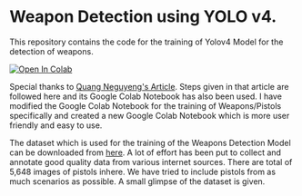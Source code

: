 # Weapon Detection using YOLO v4. 
This repository contains the code for the training of Yolov4 Model for the detection of weapons.

[![Open In Colab](https://colab.research.google.com/assets/colab-badge.svg)](https://colab.research.google.com/github/anasali0006/Weapon-Detection-Yolov4/blob/main/Yolov4_training.ipynb)

Special thanks to [Quang Neguyeng's Article](https://towardsdatascience.com/yolov4-in-google-colab-train-your-custom-dataset-traffic-signs-with-ease-3243ca91c81d). Steps given in that article are followed here and its Google Colab Notebook has also been used. I have modified the Google Colab Notebook for the training of Weapons/Pistols specifically and created a new Google Colab Notebook which is more user friendly and easy to use. 

The dataset which is used for the training of the Weapons Detection Model can be downloaded from [here](https://drive.google.com/file/d/15L4KCo61a34GdWZLCk-du-JFx-KHCTBz/view?usp=sharing). A lot of effort has been put to collect and annotate good quality data from various internet sources. There are total of 5,648 images of pistols inhere. We have tried to include pistols from as much scenarios as possible. A small glimpse of the dataset is given. 


